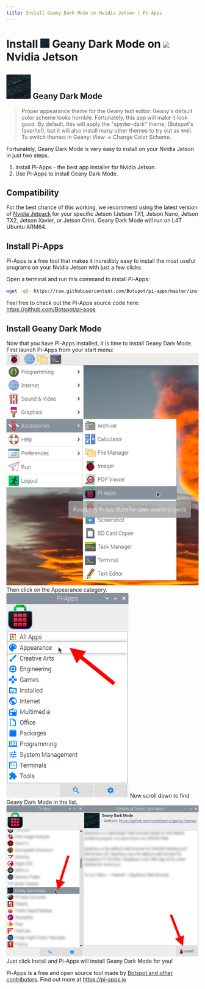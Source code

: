 ```yaml
---
title: Install Geany Dark Mode on Nvidia Jetson | Pi-Apps
---
```

<div class="simple-install-content content">

# Install <img src="/img/app-icons/Geany Dark Mode/icon-64.png" height=24> Geany Dark Mode on <img src=https://assets.nvidiagrid.net/favicon.ico height=24> Nvidia Jetson

## <img src="/img/app-icons/Geany Dark Mode/icon-64.png"> Geany Dark Mode
> Proper appearance theme for the Geany text editor.
> Geany's default color scheme looks horrible. Fortunately, this app will make it look good.
> By default, this will apply the "spyder-dark" theme, (Botspot's favorite!), but it will also install many other themes to try out as well. To switch themes in Geany: View -> Change Color Scheme.

Fortunately, Geany Dark Mode is very easy to install on your Nvidia Jetson in just two steps.
1. Install Pi-Apps - the best app installer for Nvidia Jetson.
2. Use Pi-Apps to install Geany Dark Mode.
</div>
<div class="simple-install-content content">

## Compatibility
For the best chance of this working, we recommend using the latest version of [Nvidia Jetpack](https://developer.nvidia.com/embedded/jetpack-archive) for your specific Jetson (Jetson TX1, Jetson Nano, Jetson TX2, Jetson Xavier, or Jetson Orin).
Geany Dark Mode will run on L4T Ubuntu ARM64.
</div>
<div class="simple-install-content content">

## Install Pi-Apps

Pi-Apps is a free tool that makes it incredibly easy to install the most useful programs on your Nvidia Jetson with just a few clicks.

Open a terminal and run this command to install Pi-Apps:
```bash
wget -qO- https://raw.githubusercontent.com/Botspot/pi-apps/master/install | bash
```
Feel free to check out the Pi-Apps source code here: https://github.com/Botspot/pi-apps
</div>
<div class="simple-install-content content">

## Install Geany Dark Mode

Now that you have Pi-Apps installed, it is time to install Geany Dark Mode.
First launch Pi-Apps from your start menu:
<img src="/img/start-menu.png">
Then click on the Appearance category.
<img src="/img/category-selections/Appearance.png">
Now scroll down to find Geany Dark Mode in the list.
<img src="/img/app-icons/Geany Dark Mode/app-selection.png">
Just click Install and Pi-Apps will install Geany Dark Mode for you!
</div>
<div class="simple-install-content content">

Pi-Apps is a free and open source tool made by [Botspot and other contributors](/about/#contributors). Find out more at https://pi-apps.io
</div>
